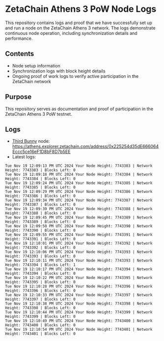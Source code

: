 # ZetaChain Athens 3 PoW Node Logs
This repository contains logs and proof that we have successfully set up and run a node on the ZetaChain Athens 3 network. The logs demonstrate continuous node operation, including synchronization details and performance.

## Contents
- Node setup information
- Synchronization logs with block height details
- Ongoing proof of work logs to verify active participation in the ZetaChain network

## Purpose
This repository serves as documentation and proof of participation in the ZetaChain Athens 3 PoW testnet.

## Logs

- [Third Bunny](https://thirdbunny.xyz/) node: https://athens.explorer.zetachain.com/address/0x225254d35dE666064Eccc5ce16eF1D8bF8D7b5EE
- Latest logs:
```
Tue Nov 19 12:09:13 PM UTC 2024 Your Node Height: 7743383 | Network Height: 7743383 | Blocks Left: 0
Tue Nov 19 12:09:18 PM UTC 2024 Your Node Height: 7743384 | Network Height: 7743384 | Blocks Left: 0
Tue Nov 19 12:09:24 PM UTC 2024 Your Node Height: 7743385 | Network Height: 7743385 | Blocks Left: 0
Tue Nov 19 12:09:29 PM UTC 2024 Your Node Height: 7743386 | Network Height: 7743386 | Blocks Left: 0
Tue Nov 19 12:09:34 PM UTC 2024 Your Node Height: 7743387 | Network Height: 7743387 | Blocks Left: 0
Tue Nov 19 12:09:39 PM UTC 2024 Your Node Height: 7743388 | Network Height: 7743388 | Blocks Left: 0
Tue Nov 19 12:09:45 PM UTC 2024 Your Node Height: 7743389 | Network Height: 7743389 | Blocks Left: 0
Tue Nov 19 12:09:50 PM UTC 2024 Your Node Height: 7743390 | Network Height: 7743390 | Blocks Left: 0
Tue Nov 19 12:09:55 PM UTC 2024 Your Node Height: 7743391 | Network Height: 7743391 | Blocks Left: 0
Tue Nov 19 12:10:01 PM UTC 2024 Your Node Height: 7743392 | Network Height: 7743392 | Blocks Left: 0
Tue Nov 19 12:10:06 PM UTC 2024 Your Node Height: 7743393 | Network Height: 7743393 | Blocks Left: 0
Tue Nov 19 12:10:11 PM UTC 2024 Your Node Height: 7743393 | Network Height: 7743394 | Blocks Left: 1
Tue Nov 19 12:10:17 PM UTC 2024 Your Node Height: 7743394 | Network Height: 7743394 | Blocks Left: 0
Tue Nov 19 12:10:22 PM UTC 2024 Your Node Height: 7743395 | Network Height: 7743395 | Blocks Left: 0
Tue Nov 19 12:10:28 PM UTC 2024 Your Node Height: 7743396 | Network Height: 7743396 | Blocks Left: 0
Tue Nov 19 12:10:33 PM UTC 2024 Your Node Height: 7743397 | Network Height: 7743397 | Blocks Left: 0
Tue Nov 19 12:10:38 PM UTC 2024 Your Node Height: 7743398 | Network Height: 7743398 | Blocks Left: 0
Tue Nov 19 12:10:44 PM UTC 2024 Your Node Height: 7743399 | Network Height: 7743399 | Blocks Left: 0
Tue Nov 19 12:10:49 PM UTC 2024 Your Node Height: 7743400 | Network Height: 7743400 | Blocks Left: 0
Tue Nov 19 12:10:54 PM UTC 2024 Your Node Height: 7743401 | Network Height: 7743401 | Blocks Left: 0
```
